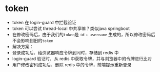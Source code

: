 # token
- token 在 login-guard 中拦截验证
- token 可以尝试 thread-local 中共享嘛？类似java springboot
- 在修改密码后，由于我们的`token`是 `id` + `username` 生成的，所以修改密码后不会影响到旧的`token`
 - 解决方案：
  - 登录成功后，给浏览器响应令牌到同时，存储到 redis 中
  - login-guard 验证时，从 redis 中获取令牌，并与浏览器中的令牌进行比对
  - 用户修改密码成功后，删除 redis 中的令牌，前端提示重新登录